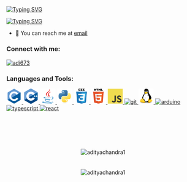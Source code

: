 <a href="https://git.io/typing-svg"><img src="https://readme-typing-svg.demolab.com?font=Fira+Code&size=50&duration=8000&pause=1000&center=true&vCenter=true&width=1000&height=100&lines=Hi%2C+I+am+Aditya+Wadgaonkar" alt="Typing SVG" /></a>

<a href="https://git.io/typing-svg"><img src="https://readme-typing-svg.demolab.com?font=Fira+Code&weight=200&size=16&duration=19000&pause=1000&center=true&random=true&width=1000&height=100&lines=I+am+A+Computer+and+Communication+Engineering+Undergrad+student+from+Manipal+Institute+of+Technology" alt="Typing SVG" /></a>



- 💼 You can reach me at [email](mailto:techadityawadgaonkar@gmail.com*) 





<h3 align="left">Connect with me:</h3>
<p align="left">
<a href="https://linkedin.com/in/adi673" target="blank"><img align="center" src="https://raw.githubusercontent.com/rahuldkjain/github-profile-readme-generator/master/src/images/icons/Social/linked-in-alt.svg" alt="adi673" height="30" width="40" /></a>
</p>

<h3 align="left">Languages and Tools:</h3>
<p align="left"> 
  <a href="https://www.cprogramming.com/" target="_blank" rel="noreferrer"> <img src="https://raw.githubusercontent.com/devicons/devicon/master/icons/c/c-original.svg" alt="c" width="40" height="40"/> </a> 
  <a href="https://www.w3schools.com/cpp/" target="_blank" rel="noreferrer"> <img src="https://raw.githubusercontent.com/devicons/devicon/master/icons/cplusplus/cplusplus-original.svg" alt="cplusplus" width="40" height="40"/> </a>
  <a href="https://www.java.com" target="_blank" rel="noreferrer"> <img src="https://raw.githubusercontent.com/devicons/devicon/master/icons/java/java-original.svg" alt="java" width="40" height="40"/> </a> 
  <a href="https://www.python.org" target="_blank" rel="noreferrer"> <img src="https://raw.githubusercontent.com/devicons/devicon/master/icons/python/python-original.svg" alt="python" width="40" height="40"/> </a>
  <a href="https://www.w3schools.com/css/" target="_blank" rel="noreferrer"> <img src="https://raw.githubusercontent.com/devicons/devicon/master/icons/css3/css3-original-wordmark.svg" alt="css3" width="40" height="40"/> </a> 
  <a href="https://www.w3.org/html/" target="_blank" rel="noreferrer"> <img src="https://raw.githubusercontent.com/devicons/devicon/master/icons/html5/html5-original-wordmark.svg" alt="html5" width="40" height="40"/> </a>
  <a href="https://developer.mozilla.org/en-US/docs/Web/JavaScript" target="_blank" rel="noreferrer"> <img src="https://raw.githubusercontent.com/devicons/devicon/master/icons/javascript/javascript-original.svg" alt="javascript" width="40" height="40"/> </a>
  <a href="https://git-scm.com/" target="_blank" rel="noreferrer"> <img src="https://www.vectorlogo.zone/logos/git-scm/git-scm-icon.svg" alt="git" width="40" height="40"/> </a>
  <a href="https://www.linux.org/" target="_blank" rel="noreferrer"> <img src="https://raw.githubusercontent.com/devicons/devicon/master/icons/linux/linux-original.svg" alt="linux" width="40" height="40"/> </a> 
  <a href="https://www.arduino.cc/" target="_blank" rel="noreferrer"> <img src="https://cdn.worldvectorlogo.com/logos/arduino-1.svg" alt="arduino" width="40" height="40"/> </a>

  <a href="https://www.typescriptlang.org/" target="_blank" rel="noreferrer">
  <img src="https://cdn.worldvectorlogo.com/logos/typescript.svg" alt="typescript" width="40" height="40"/>
</a>

<a href="https://react.dev/" target="_blank" rel="noreferrer">
  <img src="https://cdn.worldvectorlogo.com/logos/react-2.svg" alt="react" width="40" height="40"/>
</a>


  </p>



<br>
<br>
<br>
<br>
<p align="center">
<img align="center" src="https://github-readme-stats.vercel.app/api?username=adi673&show_icons=true&locale=en&theme=radical" alt="adityachandra1" />
</br>
</br></br>  
<img align="center" src="https://github-readme-stats.vercel.app/api/top-langs?username=adi673&show_icons=true&locale=en&layout=compact&theme=radical" alt="adityachandra1" />
</p>
</br></br>  
<!-- <p  align="center"><img align="center" src="https://github-readme-streak-stats.herokuapp.com/?user=adi673&theme=radical" alt="adi673" /></p> -->

